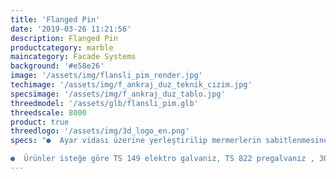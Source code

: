 ```yaml
---
title: 'Flanged Pin'
date: '2019-03-26 11:21:56'
description: Flanged Pin
productcategory: marble
maincategory: Facade Systems
background: '#e58e26'
image: '/assets/img/flansli_pim_render.jpg'
techimage: '/assets/img/f_ankraj_duz_teknik_cizim.jpg'
specsimage: '/assets/img/f_ankraj_duz_tablo.jpg'
threedmodel: '/assets/glb/flansli_pim.glb'
threedscale: 8000
product: true
threedlogo: '/assets/img/3d_logo_en.png'
specs: "●  Ayar vidası üzerine yerleştirilip mermerlerin sabitlenmesine yarar.

●  Ürünler isteğe göre TS 149 elektro galvaniz, TS 822 pregalvaniz , 304 ve 430 paslanmaz çelikten üretilebilmektedir."
---
```

